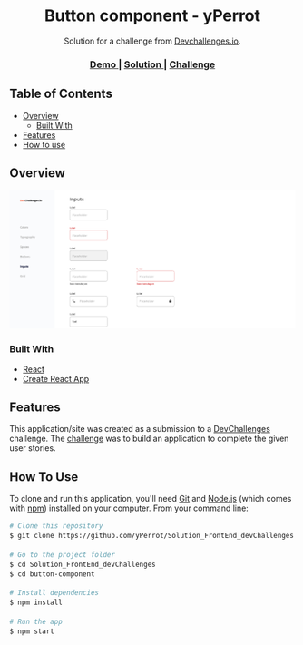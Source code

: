 <h1 align="center">Button component - yPerrot</h1>

<div align="center">
   Solution for a challenge from  <a href="http://devchallenges.io" target="_blank">Devchallenges.io</a>.
</div>

<div align="center">
  <h3>
    <a href="https://yperrot-input-component.netlify.app/">
      Demo
    </a>
    <span> | </span>
    <a href="https://github.com/yPerrot/Solution_FrontEnd_devChallenges/tree/main/input-component">
      Solution
    </a>
    <span> | </span>
    <a href="https://devchallenges.io/challenges/TSqutYM4c5WtluM7QzGp">
      Challenge
    </a>
  </h3>
</div>

<!-- TABLE OF CONTENTS -->

## Table of Contents

- [Overview](#overview)
  - [Built With](#built-with)
- [Features](#features)
- [How to use](#how-to-use)

<!-- OVERVIEW -->

## Overview

![screenshot](Desktop.png)

### Built With

<!-- This section should list any major frameworks that you built your project using. Here are a few examples.-->

- [React](https://reactjs.org/)
- [Create React App](https://create-react-app.dev/)

## Features

<!-- List the features of your application or follow the template. Don't share the figma file here :) -->

This application/site was created as a submission to a [DevChallenges](https://devchallenges.io/challenges) challenge. The [challenge](https://devchallenges.io/challenges/TSqutYM4c5WtluM7QzGp) was to build an application to complete the given user stories.

## How To Use

To clone and run this application, you'll need [Git](https://git-scm.com) and [Node.js](https://nodejs.org/en/download/) (which comes with [npm](http://npmjs.com)) installed on your computer. From your command line:

```bash
# Clone this repository
$ git clone https://github.com/yPerrot/Solution_FrontEnd_devChallenges.git

# Go to the project folder
$ cd Solution_FrontEnd_devChallenges
$ cd button-component

# Install dependencies
$ npm install

# Run the app
$ npm start
```
